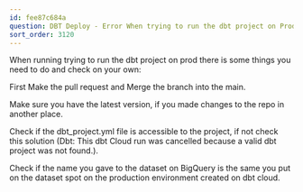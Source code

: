 ```yaml
---
id: fee87c684a
question: DBT Deploy - Error When trying to run the dbt project on Prod
sort_order: 3120
---
```


When running trying to run the dbt project on prod there is some things you need to do and check on your own:

First Make the pull request and Merge the branch into the main.

Make sure you have the latest version, if you made changes to the repo in another place.

Check if the dbt_project.yml file is accessible to the project, if not check this solution (Dbt: This dbt Cloud run was cancelled because a valid dbt project was not found.).

Check if the name you gave to the dataset on BigQuery is the same you put on the dataset spot on the production environment created on dbt cloud.

